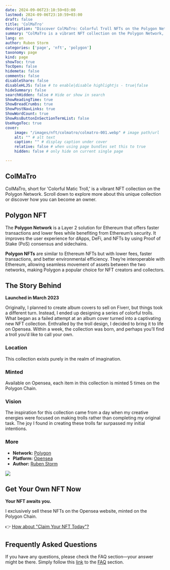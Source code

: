 ```yaml
---
date: 2024-09-06T23:10:59+03:00
lastmod: 2024-09-06T23:10:59+03:00
draft: false
title: 'ColMaTro'
description: "Discover ColMaTro: Colorful Troll NFTs on the Polygon Network"
summary: "ColMaTro is a vibrant NFT collection on the Polygon Network, featuring colorful trolls. Launched in March 2023, this collection emerged from a failed album cover attempt, transforming into a unique series of troll designs. Each NFT is minted 5 times on Opensea. Discover the imaginative world of ColMaTro and claim your NFT today!"
lang: en
author: Ruben Storm
categories: ['page', 'nft', 'polygon']
taxonomy: page
kind: page
showToc: true
TocOpen: false
hidemeta: false
comments: false
disableShare: false
disableHLJS: false # to enable|disable highlightjs - true|false
hideSummary: false
searchHidden: false # Hide or show in search
ShowReadingTime: true
ShowBreadCrumbs: true
ShowPostNavLinks: true
ShowWordCount: true
ShowRssButtonInSectionTermList: false
UseHugoToc: true
cover:
    image: "/images/nft/colmatro/colmatro-001.webp" # image path/url
    alt: "" # alt text
    caption: "" # display caption under cover
    relative: false # when using page bundles set this to true
    hidden: false # only hide on current single page

---
```


## ColMaTro

ColMaTro, short for 'Colorful Matic Troll,' is a vibrant NFT collection on the Polygon Network. Scroll down to explore more about this unique collection or discover how you can become an owner.

## Polygon NFT

The **Polygon Network** is a Layer 2 solution for Ethereum that offers faster transactions and lower fees while benefiting from Ethereum’s security. It improves the user experience for dApps, DeFi, and NFTs by using Proof of Stake (PoS) consensus and sidechains.

**Polygon NFTs** are similar to Ethereum NFTs but with lower fees, faster transactions, and better environmental efficiency. They’re interoperable with Ethereum, allowing seamless movement of assets between the two networks, making Polygon a popular choice for NFT creators and collectors.

## The Story Behind
**Launched in March 2023**

Originally, I planned to create album covers to sell on Fiverr, but things took a different turn. Instead, I ended up designing a series of colorful trolls. What began as a failed attempt at an album cover turned into a captivating new NFT collection. Enthralled by the troll design, I decided to bring it to life on Opensea. Within a week, the collection was born, and perhaps you’ll find a troll you’d like to call your own.

### Location

This collection exists purely in the realm of imagination.

### Minted

Available on Opensea, each item in this collection is minted 5 times on the Polygon Chain.

### Vision

The inspiration for this collection came from a day when my creative energies were focused on making trolls rather than completing my original task. The joy I found in creating these trolls far surpassed my initial intentions.

### More

- **Network:** [Polygon][defPolExplorer]
- **Platform:** [Opensea][defGetNftLink]
- **Author:** [Ruben Storm][defHomepageLink]

![][defNFTimage]

## Get Your Own NFT Now
**Your NFT awaits you.**

I exclusively sell these NFTs on the Opensea website, minted on the Polygon Chain.

&#x1F449; [How about "Claim Your NFT Today"?][defGetNftLink]

## Frequently Asked Questions

If you have any questions, please check the FAQ section—your answer might be there. Simply follow this [link][defFAQlink] to the [FAQ][defFAQlink] section.


[defGetNftLink]: https://opensea.io/collection/colmatro
[defFAQlink]: /en/faq
[defNFTimage]: /images/nft/colmatro/colmatro-1.webp
[defHomepageLink]: https://rubenstorm.github.io/
[defPolExplorer]: https://polygonscan.com/